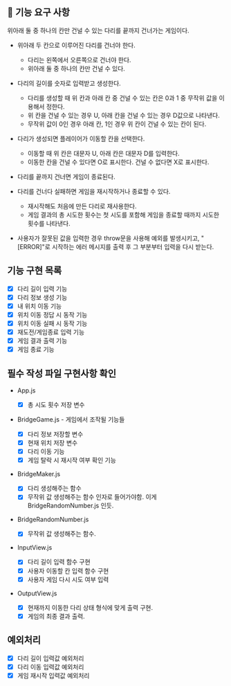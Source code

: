 ## 🚀 기능 요구 사항

위아래 둘 중 하나의 칸만 건널 수 있는 다리를 끝까지 건너가는 게임이다.

- 위아래 두 칸으로 이루어진 다리를 건너야 한다.

  - 다리는 왼쪽에서 오른쪽으로 건너야 한다.
  - 위아래 둘 중 하나의 칸만 건널 수 있다.

- 다리의 길이를 숫자로 입력받고 생성한다.

  - 다리를 생성할 때 위 칸과 아래 칸 중 건널 수 있는 칸은 0과 1 중 무작위 값을 이용해서 정한다.
  - 위 칸을 건널 수 있는 경우 U, 아래 칸을 건널 수 있는 경우 D값으로 나타낸다.
  - 무작위 값이 0인 경우 아래 칸, 1인 경우 위 칸이 건널 수 있는 칸이 된다.

- 다리가 생성되면 플레이어가 이동할 칸을 선택한다.

  - 이동할 때 위 칸은 대문자 U, 아래 칸은 대문자 D를 입력한다.
  - 이동한 칸을 건널 수 있다면 O로 표시한다. 건널 수 없다면 X로 표시한다.

- 다리를 끝까지 건너면 게임이 종료된다.

- 다리를 건너다 실패하면 게임을 재시작하거나 종료할 수 있다.

  - 재시작해도 처음에 만든 다리로 재사용한다.
  - 게임 결과의 총 시도한 횟수는 첫 시도를 포함해 게임을 종료할 때까지 시도한 횟수를 나타낸다.

- 사용자가 잘못된 값을 입력한 경우 throw문을 사용해 예외를 발생시키고, "[ERROR]"로 시작하는 에러 메시지를 출력 후 그 부분부터 입력을 다시 받는다.

## 기능 구현 목록

- [x] 다리 길이 입력 기능
- [x] 다리 정보 생성 기능
- [x] 내 위치 이동 기능
- [x] 위치 이동 정답 시 동작 기능
- [x] 위치 이동 실패 시 동작 기능
- [x] 재도전/게임종료 입력 기능
- [x] 게임 결과 출력 기능
- [x] 게임 종료 기능

## 필수 작성 파일 구현사항 확인

- App.js

  - [x] 총 시도 횟수 저장 변수

- BridgeGame.js - 게임에서 조작될 기능들

  - [x] 다리 정보 저장할 변수
  - [x] 현재 위치 저장 변수
  - [x] 다리 이동 기능
  - [x] 게임 탈락 시 재시작 여부 확인 기능

- BridgeMaker.js

  - [x] 다리 생성해주는 함수
  - [x] 무작위 값 생성해주는 함수 인자로 들어가야함. 이게 BridgeRandomNumber.js 인듯.

- BridgeRandomNumber.js

  - [x] 무작위 값 생성해주는 함수.

- InputView.js

  - [x] 다리 길이 입력 함수 구현
  - [x] 사용자 이동할 칸 입력 함수 구현
  - [x] 사용자 게임 다시 시도 여부 입력

- OutputView.js
  - [x] 현재까지 이동한 다리 상태 형식에 맞게 출력 구현.
  - [x] 게임의 최종 결과 출력.

## 예외처리

- [x] 다리 길이 입력값 예외처리
- [x] 다리 이동 입력값 예외처리
- [x] 게임 재시작 입력값 예외처리
